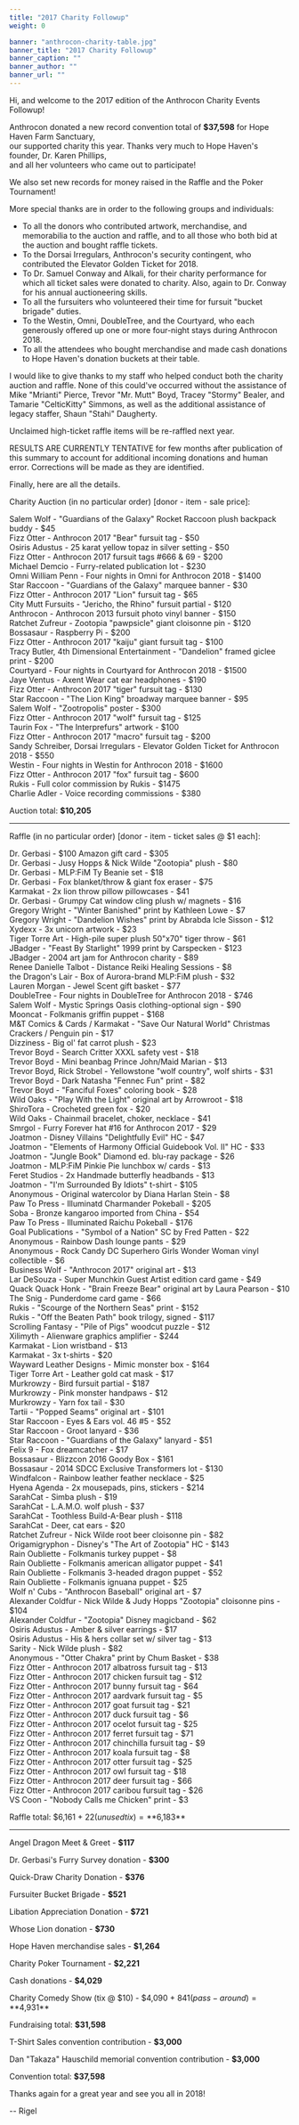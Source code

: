 ```yaml
---
title: "2017 Charity Followup"
weight: 0

banner: "anthrocon-charity-table.jpg"
banner_title: "2017 Charity Followup"
banner_caption: ""
banner_author: ""
banner_url: ""
---
```


Hi, and welcome to the 2017 edition of the Anthrocon Charity Events Followup!

Anthrocon donated a new record convention total of **$37,598** for Hope Haven Farm Sanctuary,<br>
our supported charity this year. Thanks very much to Hope Haven's founder, Dr. Karen Phillips,<br/>and all her volunteers who came out to participate!

We also set new records for money raised in the Raffle and the Poker Tournament!

More special thanks are in order to the following groups and individuals:

- To all the donors who contributed artwork, merchandise, and memorabilia to the auction and raffle, and to all those who both bid at the auction and bought raffle tickets.
- To the Dorsai Irregulars, Anthrocon's security contingent, who contributed the Elevator Golden Ticket for 2018.
- To Dr. Samuel Conway and Alkali, for their charity performance for which all ticket sales were donated to charity. Also, again to Dr. Conway for his annual auctioneering skills.
- To all the fursuiters who volunteered their time for fursuit "bucket brigade" duties.
- To the Westin, Omni, DoubleTree, and the Courtyard, who each generously offered up one or more four-night stays during Anthrocon 2018.
- To all the attendees who bought merchandise and made cash donations to Hope Haven's donation buckets at their table.

I would like to give thanks to my staff who helped conduct both the charity auction and raffle. None of this could've occurred without the assistance of Mike "Mrianti" Pierce, Trevor "Mr. Mutt" Boyd, Tracey "Stormy" Bealer, and Tamarie "CelticKitty" Simmons, as well as the additional assistance of legacy staffer, Shaun "Stahi" Daugherty.

Unclaimed high-ticket raffle items will be re-raffled next year.

RESULTS ARE CURRENTLY TENTATIVE for few months after publication of this summary to account for additional incoming donations and human error. Corrections will be made as they are identified.

Finally, here are all the details.

Charity Auction (in no particular order) [donor - item - sale price]:

Salem Wolf - "Guardians of the Galaxy" Rocket Raccoon plush backpack buddy - $45<br>
Fizz Otter - Anthrocon 2017 "Bear" fursuit tag - $50<br>
Osiris Adustus - 25 karat yellow topaz in silver setting - $50<br>
Fizz Otter - Anthrocon 2017 fursuit tags #666 &amp; 69 - $200<br>
Michael Demcio - Furry-related publication lot - $230<br>
Omni William Penn - Four nights in Omni for Anthrocon 2018 - $1400<br>
Star Raccoon - "Guardians of the Galaxy" marquee banner - $30<br>
Fizz Otter - Anthrocon 2017 "Lion" fursuit tag - $65<br>
City Mutt Fursuits - "Jericho, the Rhino" fursuit partial - $120<br>
Anthrocon - Anthrocon 2013 fursuit photo vinyl banner - $150<br>
Ratchet Zufreur - Zootopia "pawpsicle" giant cloisonne pin - $120<br>
Bossasaur - Raspberry Pi - $200<br>
Fizz Otter - Anthrocon 2017 "kaiju" giant fursuit tag - $100<br>
Tracy Butler, 4th Dimensional Entertainment - "Dandelion" framed giclee print - $200<br>
Courtyard - Four nights in Courtyard for Anthrocon 2018 - $1500<br>
Jaye Ventus - Axent Wear cat ear headphones - $190<br>
Fizz Otter - Anthrocon 2017 "tiger" fursuit tag - $130<br>
Star Raccoon - "The Lion King" broadway marquee banner - $95<br>
Salem Wolf - "Zootropolis" poster - $300<br>
Fizz Otter - Anthrocon 2017 "wolf" fursuit tag - $125<br>
Taurin Fox - "The Interprefurs" artwork - $100<br>
Fizz Otter - Anthrocon 2017 "macro" fursuit tag - $200<br>
Sandy Schreiber, Dorsai Irregulars - Elevator Golden Ticket for Anthrocon 2018 - $550<br>
Westin - Four nights in Westin for Anthrocon 2018 - $1600<br>
Fizz Otter - Anthrocon 2017 "fox" fursuit tag - $600<br>
Rukis - Full color commission by Rukis - $1475<br>
Charlie Adler - Voice recording commissions - $380

Auction total: **$10,205**

***

Raffle (in no particular order) [donor - item - ticket sales @ $1 each]:

Dr. Gerbasi - $100 Amazon gift card - $305<br>
Dr. Gerbasi - Jusy Hopps &amp; Nick Wilde "Zootopia" plush - $80<br>
Dr. Gerbasi - MLP:FiM Ty Beanie set - $18<br>
Dr. Gerbasi - Fox blanket/throw &amp; giant fox eraser - $75<br>
Karmakat - 2x lion throw pillow pillowcases - $41<br>
Dr. Gerbasi - Grumpy Cat window cling plush w/ magnets - $16<br>
Gregory Wright - "Winter Banished" print by Kathleen Lowe - $7<br>
Gregory Wright - "Dandelion Wishes" print by Abrabda Icle Sisson - $12<br>
Xydexx - 3x unicorn artwork - $23<br>
Tiger Torre Art - High-pile super plush 50"x70" tiger throw - $61<br>
JBadger - "Feast By Starlight" 1999 print by Carspecken - $123<br>
JBadger - 2004 art jam for Anthrocon charity - $89<br>
Renee Danielle Talbot - Distance Reiki Healing Sessions - $8<br>
the Dragon's Lair - Box of Aurora-brand MLP:FiM plush - $32<br>
Lauren Morgan - Jewel Scent gift basket - $77<br>
DoubleTree - Four nights in DoubleTree for Anthrocon 2018 - $746<br>
Salem Wolf - Mystic Springs Oasis clothing-optional sign - $90<br>
Mooncat - Folkmanis griffin puppet - $168<br>
M&amp;T Comics &amp; Cards / Karmakat - "Save Our Natural World" Christmas Crackers / Penguin pin - $17<br>
Dizziness - Big ol' fat carrot plush - $23<br>
Trevor Boyd - Search Critter XXXL safety vest - $18<br>
Trevor Boyd - Mini beanbag Prince John/Maid Marian - $13<br>
Trevor Boyd, Rick Strobel - Yellowstone "wolf country", wolf shirts - $31<br>
Trevor Boyd - Dark Natasha "Fennec Fun" print - $82<br>
Trevor Boyd - "Fanciful Foxes" coloring book - $28<br>
Wild Oaks - "Play With the Light" original art by Arrowroot - $18<br>
ShiroTora - Crocheted green fox - $20<br>
Wild Oaks - Chainmail bracelet, choker, necklace - $41<br>
Smrgol - Furry Forever hat #16 for Anthrocon 2017 - $29<br>
Joatmon - Disney Villains "Delightfully Evil" HC - $47<br>
Joatmon - "Elements of Harmony Official Guidebook Vol. II" HC - $33<br>
Joatmon - "Jungle Book" Diamond ed. blu-ray package - $26<br>
Joatmon - MLP:FiM Pinkie Pie lunchbox w/ cards - $13<br>
Feret Studios - 2x Handmade butterfly headbands - $13<br>
Joatmon - "I'm Surrounded By Idiots" t-shirt - $105<br>
Anonymous - Original watercolor by Diana Harlan Stein - $8<br>
Paw To Press - Illuminatd Charmander Pokeball - $205<br>
Soba - Bronze kangaroo imported from China - $54<br>
Paw To Press - Illuminated Raichu Pokeball - $176<br>
Goal Publications - "Symbol of a Nation" SC by Fred Patten - $22<br>
Anonymous - Rainbow Dash lounge pants - $29<br>
Anonymous - Rock Candy DC Superhero Girls Wonder Woman vinyl collectible - $6<br>
Business Wolf - "Anthrocon 2017" original art - $13<br>
Lar DeSouza - Super Munchkin Guest Artist edition card game - $49<br>
Quack Quack Honk - "Brain Freeze Bear" original art by Laura Pearson - $10<br>
The Snig - Punderdome card game - $66<br>
Rukis - "Scourge of the Northern Seas" print - $152<br>
Rukis - "Off the Beaten Path" book trilogy, signed - $117<br>
Scrolling Fantasy - "Pile of Pigs" woodcut puzzle - $12<br>
Xilimyth - Alienware graphics amplifier - $244<br>
Karmakat - Lion wristband - $13<br>
Karmakat - 3x t-shirts - $20<br>
Wayward Leather Designs - Mimic monster box - $164<br>
Tiger Torre Art - Leather gold cat mask - $17<br>
Murkrowzy - Bird fursuit partial - $187<br>
Murkrowzy - Pink monster handpaws - $12<br>
Murkrowzy - Yarn fox tail - $30<br>
Tartii - "Popped Seams" original art - $101<br>
Star Raccoon - Eyes &amp; Ears vol. 46 #5 - $52<br>
Star Raccoon - Groot lanyard - $36<br>
Star Raccoon - "Guardians of the Galaxy" lanyard - $51<br>
Felix 9 - Fox dreamcatcher - $17<br>
Bossasaur - Blizzcon 2016 Goody Box - $161<br>
Bossasaur - 2014 SDCC Exclusive Transformers lot - $130<br>
Windfalcon - Rainbow leather feather necklace - $25<br>
Hyena Agenda - 2x mousepads, pins, stickers - $214<br>
SarahCat - Simba plush - $19<br>
SarahCat - L.A.M.O. wolf plush - $37<br>
SarahCat - Toothless Build-A-Bear plush - $118<br>
SarahCat - Deer, cat ears - $20<br>
Ratchet Zufreur - Nick Wilde root beer cloisonne pin - $82<br>
Origamigryphon - Disney's "The Art of Zootopia" HC - $143<br>
Rain Oubliette - Folkmanis turkey puppet - $8<br>
Rain Oubliette - Folkmanis american alligator puppet - $41<br>
Rain Oubliette - Folkmanis 3-headed dragon puppet - $52<br>
Rain Oubliette - Folkmanis ignuana puppet - $25<br>
Wolf n' Cubs - "Anthrocon Baseball" original art - $7<br>
Alexander Coldfur - Nick Wilde &amp; Judy Hopps "Zootopia" cloisonne pins - $104<br>
Alexander Coldfur - "Zootopia" Disney magicband - $62<br>
Osiris Adustus - Amber &amp; silver earrings - $17<br>
Osiris Adustus - His &amp; hers collar set w/ silver tag - $13<br>
Sarity - Nick Wilde plush - $82<br>
Anonymous - "Otter Chakra" print by Chum Basket - $38<br>
Fizz Otter - Anthrocon 2017 albatross fursuit tag - $13<br>
Fizz Otter - Anthrocon 2017 chicken fursuit tag - $12<br>
Fizz Otter - Anthrocon 2017 bunny fursuit tag - $64<br>
Fizz Otter - Anthrocon 2017 aardvark fursuit tag - $5<br>
Fizz Otter - Anthrocon 2017 goat fursuit tag - $21<br>
Fizz Otter - Anthrocon 2017 duck fursuit tag - $6<br>
Fizz Otter - Anthrocon 2017 ocelot fursuit tag - $25<br>
Fizz Otter - Anthrocon 2017 ferret fursuit tag - $71<br>
Fizz Otter - Anthrocon 2017 chinchilla fursuit tag - $9<br>
Fizz Otter - Anthrocon 2017 koala fursuit tag - $8<br>
Fizz Otter - Anthrocon 2017 otter fursuit tag - $25<br>
Fizz Otter - Anthrocon 2017 owl fursuit tag - $18<br>
Fizz Otter - Anthrocon 2017 deer fursuit tag - $66<br>
Fizz Otter - Anthrocon 2017 caribou fursuit tag - $26<br>
VS Coon - "Nobody Calls me Chicken" print - $3

Raffle total: $6,161 + $22 (unused tix) = **$6,183**

***

Angel Dragon Meet &amp; Greet - **$117**

Dr. Gerbasi's Furry Survey donation - **$300**

Quick-Draw Charity Donation - **$376**

Fursuiter Bucket Brigade - **$521**

Libation Appreciation Donation - **$721**

Whose Lion donation - **$730**

Hope Haven merchandise sales - **$1,264**

Charity Poker Tournament - **$2,221**

Cash donations - **$4,029**

Charity Comedy Show (tix @ $10) - $4,090 + $841 (pass-around) = **$4,931**

Fundraising total: **$31,598**

T-Shirt Sales convention contribution - **$3,000**

Dan "Takaza" Hauschild memorial convention contribution - **$3,000**

Convention total: **$37,598**

Thanks again for a great year and see you all in 2018!

-- Rigel
